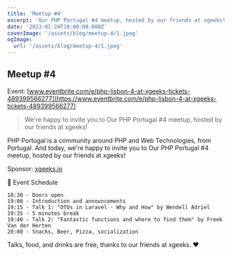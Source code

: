 ```yaml
---
title: 'Meetup #4'
excerpt: 'Our PHP Portugal #4 meetup, hosted by our friends at xgeeks!'
date: '2023-01-24T19:00:00.000Z'
coverImage: '/assets/blog/meetup-4/1.jpeg'
ogImage:
  url: '/assets/blog/meetup-4/1.jpeg'
---
```


## Meetup #4

Event: [www.eventbrite.com/e/php-lisbon-4-at-xgeeks-tickets-489399566277](https://www.eventbrite.com/e/php-lisbon-4-at-xgeeks-tickets-489399566277)

> We're happy to invite you to Our PHP Portugal #4 meetup, hosted by our friends at xgeeks!

PHP Portugal is a community around PHP and Web Technologies, from Portugal. And today, we're happy to invite you to Our PHP Portugal #4 meetup, hosted by our friends at xgeeks!

Sponsor: [xgeeks.io](https://xgeeks.io)

📆 Event Schedule

    18:30 - Doors open
    19:00 - Introduction and announcements
    19:15 - Talk 1: "DTOs in Laravel - Why and How" by Wendell Adriel
    19:35 - 5 minutes break
    19:40 - Talk 2: "Fantastic functions and where to find them" by Freek Van der Herten
    20:00 - Snacks, Beer, Pizza, socialization

Talks, food, and drinks are free, thanks to our friends at xgeeks. ❤️
